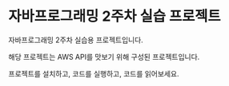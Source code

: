# 자바프로그래밍 2주차 실습 프로젝트
자바프로그래밍 2주차 실습용 프로젝트입니다.

해당 프로젝트는 AWS API를 맛보기 위해 구성된 프로젝트입니다.

프로젝트를 설치하고, 코드를 실행하고, 코드를 읽어보세요.